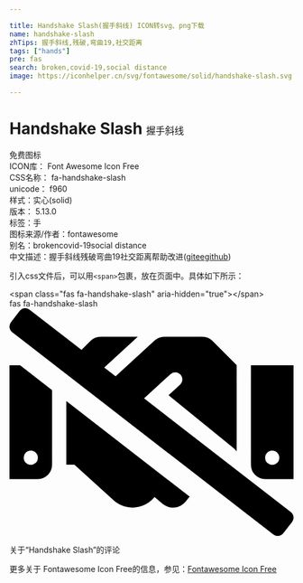 ```yaml
---

title: Handshake Slash(握手斜线) ICON转svg、png下载
name: handshake-slash
zhTips: 握手斜线,残破,弯曲19,社交距离
tags: ["hands"]
pre: fas
search: broken,covid-19,social distance
image: https://iconhelper.cn/svg/fontawesome/solid/handshake-slash.svg

---
```


# Handshake Slash  <small style="font-size: 60%;font-weight: 100">握手斜线</small>


<div class="detail-page">
<p>
<span><span class="badge-success badge">免费图标</span> </span>
<br/>
<span>
ICON库：
<span class="badge-secondary badge">Font Awesome Icon Free</span> 
</span>
<br/>
<span>
CSS名称：
<span class="badge-secondary badge">fa-handshake-slash</span> 
</span>
<br/>
<span>
unicode：
<span class="badge-secondary badge">f960</span> 
<copy-btn content='f960' btn-title=""></copy-btn>
<copy-btn :content='String.fromCodePoint(parseInt("f960", 16))' btn-title="复制U"></copy-btn>
</span><br/><span>样式：<span class="badge-light badge">实心(solid)</span></span>
<br/>
<span>
版本：
<span class="badge-secondary badge">5.13.0</span> 
</span><br/><span>标签：<span class="badge-light badge"><router-link to="/tags/hands.html">手</router-link></span></span>
<br/>
<span>图标来源/作者：<span class="badge-light badge">fontawesome</span></span> 
<br/>
<span>别名：<span class="badge-light badge">broken</span><span class="badge-light badge">covid-19</span><span class="badge-light badge">social distance</span></span><br/><span class="zh-detail">中文描述：<span class="badge-primary badge">握手斜线</span><span class="badge-primary badge">残破</span><span class="badge-primary badge">弯曲19</span><span class="badge-primary badge">社交距离</span><span class="help-link"><span>帮助改进</span>(<a href="https://gitee.com/liuwave/icon-helper/edit/master/json/fontawesome/solid/handshake-slash.json" target="_blank" rel="noopener noreferrer">gitee</a><a href="https://github.com/liuwave/icon-helper/edit/master/json/fontawesome/solid/handshake-slash.json" target="_blank" rel="noopener noreferrer">github</a></span>)</span><br/>
</p>
</div>
<div class="alert alert-dark">
  <i class="fas fa-handshake-slash fa-xs"></i>
  <i class="fas fa-handshake-slash fa-sm"></i>
  <i class="fas fa-handshake-slash fa-lg"></i>
  <i class="fas fa-handshake-slash fa-2x"></i>
  <i class="fas fa-handshake-slash fa-3x"></i>
  <i class="fas fa-handshake-slash fa-5x"></i>
  <i class="fas fa-handshake-slash fa-7x"></i>
</div>
<div>
  <p>引入css文件后，可以用<code>&lt;span&gt;</code>包裹，放在页面中。具体如下所示：    
  </p>
  <div class="alert alert-primary" style="font-size: 14px">
    &lt;span class="fas fa-handshake-slash" aria-hidden="true"&gt;&lt;/span&gt;
    <copy-btn content='<span class="fas fa-handshake-slash" aria-hidden="true"></span>'></copy-btn>
  </div>
  <div class="alert alert-secondary">
    <i class="fas fa-handshake-slash"
    style="font-size: 24px"
    aria-hidden="true"></i> fas fa-handshake-slash
    <copy-btn content="fas fa-handshake-slash" btn-title="复制图标名称"></copy-btn>
  </div>
</div>
<div id="svg" class="svg-wrap">
<svg xmlns="http://www.w3.org/2000/svg" viewBox="0 0 640 512"><path d="M0,128.21V384H64a32,32,0,0,0,32-32V184L23.83,128.21ZM48,320.1a16,16,0,1,1-16,16A16,16,0,0,1,48,320.1Zm80,31.81h18.3l90.5,81.89a64,64,0,0,0,90-9.3l.2-.2,17.91,15.5a37.16,37.16,0,0,0,52.29-5.39l8.8-10.82L128,208.72Zm416-223.7V352.1a32,32,0,0,0,32,32h64V128.21ZM592,352.1a16,16,0,1,1,16-16A16,16,0,0,1,592,352.1ZM303.33,202.67l59.58-54.57a16,16,0,0,1,21.59,23.61L358.41,195.6,504,313.8a73.08,73.08,0,0,1,7.91,7.7V128L457.3,73.41A31.76,31.76,0,0,0,434.7,64H348.8a31.93,31.93,0,0,0-21.6,8.41l-88.07,80.64-25.64-19.81L289.09,64H205.3a32,32,0,0,0-22.6,9.41L162.36,93.72,45.47,3.38A16,16,0,0,0,23,6.19L3.38,31.46A16,16,0,0,0,6.19,53.91L594.53,508.63A16,16,0,0,0,617,505.82l19.65-25.27a16,16,0,0,0-2.82-22.45Z"/></svg>
</div>
<detail full-name='fa-handshake-slash'></detail>

<Vssue title="关于“Handshake Slash”的评论" >关于“Handshake Slash”的评论</Vssue>
    
<div><p>更多关于  Fontawesome Icon Free的信息，参见：<a target="_blank" href="https://iconhelper.cn/fontawesome.html">Fontawesome Icon Free</a>
</p></div>
